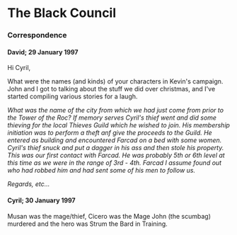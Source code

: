 # The Black Council

### Correspondence
#### David; 29 January 1997

Hi Cyril,

What were the names (and kinds) of your characters in Kevin's campaign.
John and I got to
talking about the stuff we did over christmas, and I've started compiling
various stories for a
laugh.

<i>
         What was the name of the city from which we had just come from
prior to the Tower of the Roc? If memory serves Cyril's thief went and did
some thieving for the local Thieves Guild which he wished to join. His
membership initiation was to perform a theft anf give the proceeds to the
Guild. He entered as building and encountered Farcad on a bed with some
women. Cyril's thief snuck and put a dagger in his ass and then stole his
property. This was our first contact with Farcad.  He was probably 5th or
6th level at this time as we were in the range of 3rd - 4th. Farcad I
assume
found out who had robbed him and had sent some of his men to follow us.

Regards, etc...
</i>

#### Cyril; 30 January 1997

Musan was the mage/thief, Cicero was the Mage John (the scumbag)
murdered and the hero was Strum the Bard in Training.
